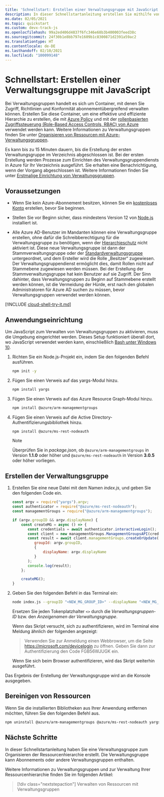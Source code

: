 ```yaml
---
title: 'Schnellstart: Erstellen einer Verwaltungsgruppe mit JavaScript'
description: In dieser Schnellstartanleitung erstellen Sie mithilfe von JavaScript eine Verwaltungsgruppe, um Ihre Ressourcen in einer Ressourcenhierarchie zu organisieren.
ms.date: 02/05/2021
ms.topic: quickstart
ms.custom: devx-track-js
ms.openlocfilehash: 99a2ed406d4837f6fc346e68b3b400003feed38c
ms.sourcegitcommit: 24f30b1e8bb797e1609b1c8300871d2391a59ac2
ms.translationtype: HT
ms.contentlocale: de-DE
ms.lasthandoff: 02/10/2021
ms.locfileid: "100099148"
---
```

# <a name="quickstart-create-a-management-group-with-javascript"></a>Schnellstart: Erstellen einer Verwaltungsgruppe mit JavaScript

Bei Verwaltungsgruppen handelt es sich um Container, mit denen Sie Zugriff, Richtlinien und Konformität abonnementübergreifend verwalten können. Erstellen Sie diese Container, um eine effektive und effiziente Hierarchie zu erstellen, die mit [Azure Policy](../policy/overview.md) und mit der [rollenbasierten Zugriffssteuerung (Role-Based Access Controls, RBAC) von Azure](../../role-based-access-control/overview.md) verwendet werden kann. Weitere Informationen zu Verwaltungsgruppen finden Sie unter [Organisieren von Ressourcen mit Azure-Verwaltungsgruppen](overview.md).

Es kann bis zu 15 Minuten dauern, bis die Erstellung der ersten Verwaltungsgruppe im Verzeichnis abgeschlossen ist. Bei der ersten Erstellung werden Prozesse zum Einrichten des Verwaltungsgruppendiensts in Azure für Ihr Verzeichnis ausgeführt. Sie erhalten eine Benachrichtigung, wenn der Vorgang abgeschlossen ist. Weitere Informationen finden Sie unter [Erstmalige Einrichtung von Verwaltungsgruppen](./overview.md#initial-setup-of-management-groups).

## <a name="prerequisites"></a>Voraussetzungen

- Wenn Sie kein Azure-Abonnement besitzen, können Sie ein [kostenloses Konto](https://azure.microsoft.com/free/) erstellen, bevor Sie beginnen.

- Stellen Sie vor Beginn sicher, dass mindestens Version 12 von [Node.js](https://nodejs.org/) installiert ist.

- Alle Azure AD-Benutzer im Mandanten können eine Verwaltungsgruppe erstellen, ohne dafür die Schreibberechtigung für die Verwaltungsgruppe zu benötigen, wenn der [Hierarchieschutz](./how-to/protect-resource-hierarchy.md#setting---require-authorization) nicht aktiviert ist. Diese neue Verwaltungsgruppe ist dann der Stammverwaltungsgruppe oder der [Standardverwaltungsgruppe](./how-to/protect-resource-hierarchy.md#setting---default-management-group) untergeordnet, und dem Ersteller wird die Rolle „Besitzer“ zugewiesen. Der Verwaltungsgruppendienst ermöglicht dies, damit Rollen nicht auf Stammebene zugewiesen werden müssen. Bei der Erstellung der Stammverwaltungsgruppe hat kein Benutzer auf sie Zugriff. Der Sinn dahinter, dass Verwaltungsgruppen zu Beginn auf Stammebene erstellt werden können, ist die Vermeidung der Hürde, erst nach den globalen Administratoren für Azure AD suchen zu müssen, bevor Verwaltungsgruppen verwendet werden können.

[!INCLUDE [cloud-shell-try-it.md](../../../includes/cloud-shell-try-it.md)]

## <a name="application-setup"></a>Anwendungseinrichtung

Um JavaScript zum Verwalten von Verwaltungsgruppen zu aktivieren, muss die Umgebung eingerichtet werden. Dieses Setup funktioniert überall dort, wo JavaScript verwendet werden kann, einschließlich [Bash unter Windows 10](/windows/wsl/install-win10).

1. Richten Sie ein Node.js-Projekt ein, indem Sie den folgenden Befehl ausführen.

   ```bash
   npm init -y
   ```

1. Fügen Sie einen Verweis auf das yargs-Modul hinzu.

   ```bash
   npm install yargs
   ```

1. Fügen Sie einen Verweis auf das Azure Resource Graph-Modul hinzu.

   ```bash
   npm install @azure/arm-managementgroups
   ```

1. Fügen Sie einen Verweis auf die Active Directory-Authentifizierungsbibliothek hinzu.

   ```bash
   npm install @azure/ms-rest-nodeauth
   ```

   > [!NOTE]
   > Überprüfen Sie in _package.json_, ob `@azure/arm-managementgroups` in Version **1.1.0** oder höher und `@azure/ms-rest-nodeauth` in Version **3.0.5** oder höher vorliegen.

## <a name="create-the-management-group"></a>Erstellen der Verwaltungsgruppe

1. Erstellen Sie eine neue Datei mit dem Namen _index.js_, und geben Sie den folgenden Code ein.

   ```javascript
   const argv = require("yargs").argv;
   const authenticator = require("@azure/ms-rest-nodeauth");
   const managementGroups = require("@azure/arm-managementgroups");

   if (argv.groupID && argv.displayName) {
       const createMG = async () => {
          const credentials = await authenticator.interactiveLogin();
          const client = new managementGroups.ManagementGroupsAPI(credentials);
          const result = await client.managementGroups.createOrUpdate(
             groupId: argv.groupID,
             {
                 displayName: argv.displayName
             }
          );
          console.log(result);
       };

       createMG();
   }
   ```

1. Geben Sie den folgenden Befehl in das Terminal ein:

   ```bash
   node index.js --groupID "<NEW_MG_GROUP_ID>" --displayName "<NEW_MG_FRIENDLY_NAME>"
   ```

   Ersetzen Sie jeden Tokenplatzhalter `<>` durch die _Verwaltungsgruppen-ID_ bzw. den _Anzeigenamen der Verwaltungsgruppe_.

   Wenn das Skript versucht, sich zu authentifizieren, wird im Terminal eine Meldung ähnlich der folgenden angezeigt:

   > Verwenden Sie zur Anmeldung einen Webbrowser, um die Seite https://microsoft.com/devicelogin zu öffnen. Geben Sie dann zur Authentifizierung den Code FGB56WJUGK ein.

   Wenn Sie sich beim Browser authentifizieren, wird das Skript weiterhin ausgeführt.

Das Ergebnis der Erstellung der Verwaltungsgruppe wird an die Konsole ausgegeben.

## <a name="clean-up-resources"></a>Bereinigen von Ressourcen

Wenn Sie die installierten Bibliotheken aus Ihrer Anwendung entfernen möchten, führen Sie den folgenden Befehl aus.

```bash
npm uninstall @azure/arm-managementgroups @azure/ms-rest-nodeauth yargs
```

## <a name="next-steps"></a>Nächste Schritte

In dieser Schnellstartanleitung haben Sie eine Verwaltungsgruppe zum Organisieren der Ressourcenhierarchie erstellt. Die Verwaltungsgruppe kann Abonnements oder andere Verwaltungsgruppen enthalten.

Weitere Informationen zu Verwaltungsgruppen und zur Verwaltung Ihrer Ressourcenhierarchie finden Sie im folgenden Artikel:

> [!div class="nextstepaction"]
> Verwalten von Ressourcen mit Verwaltungsgruppen
